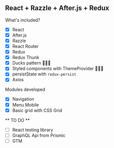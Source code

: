 ## React + Razzle + After.js + Redux

What's included?

- [x] React
- [x] After.js
- [x] Razzle
- [x] React Router
- [x] Redux
- [x] Redux Thunk
- [x] Ducks pattern 🦆🦆🦆
- [x] Styled components with ThemeProvider 💅💅💅
- [x] persistState with `redux-persist`
- [x] Axios

Modules developed

- [x] Navigation
- [x] Menu Mobile
- [x] Basic grid with CSS Grid

** TO DO **

- [ ] React testing library
- [ ] GraphQL Api from Prismic
- [ ] GTM